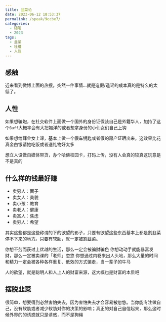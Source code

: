 ```yaml
---
title: 韭菜论
date: 2023-06-12 18:53:37
permalink: /speak/9ccbe7/
categories:
  - 随笔
  - 2023
tags:
  - 韭菜
  - 吐槽
  - 人性
---
```


## 感触

近来看到微博上面的热搜，突然一件事情...就是造假/造谣的成本真的是特么的太低了。

<!-- more -->

<InArticleAdsense
    data-ad-client="ca-pub-1725717718088510"
    data-ad-slot="4281148213">
</InArticleAdsense>

## 人性

如果想骗炮，在社交软件上面做一个国外的身份证假装自己是外籍华人，加持了这个`Buff`大概率会有大把媚洋的或者想拿身份的小仙女们自己上钩

如果想给拜金女上课，基本上做一个假车钥匙或者假的房产证晒出来，这效果比花真金白银请她吃饭或者送礼物好太多

想立人设做自媒体带货，办个哈佛校园卡，打码上传，没有人会真的较真这玩意是不是真的

## 什么样的钱最好赚

- 卖男人：面子
- 卖女人：美貌
- 卖小孩：教育
- 卖老人：健康
- 卖富人：焦虑
- 卖穷人：希望

其实这些都是这些称谓的下的欲望的影子，只要有欲望这些东西基本上都是割韭菜停不下来的地方。只要有软肋，就一定被割韭菜。

你想不劳而获过上优越的生活，那么一定会被骗财骗色
你想动动手就能暴富发财，那么一定被卖课的「老师」忽悠
你想通过内卷来出人头地，那么大量的时间和精力一定会被各种各样重复、低效的方式骗走，当一辈子的牛马

人的欲望，就是聪明人和人上人的财富来源，这大概也是财富的本质吧

## 摆脱韭菜

很简单，想要得到必然害怕失去，因为害怕失去才会容易被忽悠。当你能专注做自己，没有软肋或者减少软肋对你的决策的影响；真正的对自己自信起来，那么这时候外界的的诱惑就只是诱惑，而不是狗绳


